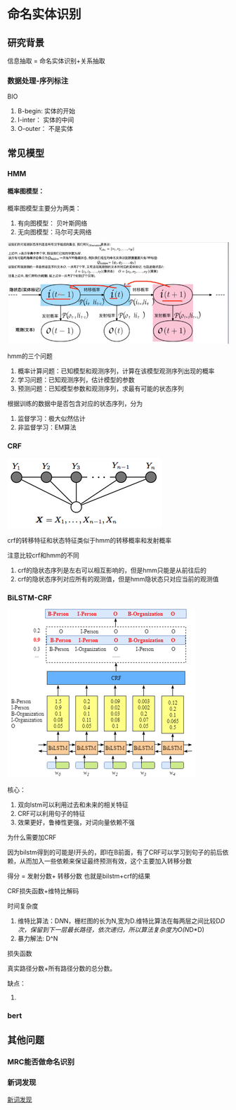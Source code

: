 # 命名实体识别

## 研究背景

信息抽取 = 命名实体识别+关系抽取

### 数据处理-序列标注

BIO

1. B-begin: 实体的开始
1. I-inter： 实体的中间
1. O-outer： 不是实体

## 常见模型

### HMM

#### 概率图模型：

概率图模型主要分为两类：

1. 有向图模型： 贝叶斯网络
1. 无向图模型：马尔可夫网络

![hmm](../img/hmm.png)

hmm的三个问题

1. 概率计算问题：已知模型和观测序列，计算在该模型观测序列出现的概率
1. 学习问题：已知观测序列，估计模型的参数
1. 预测问题：已知模型参数和观测序列，求最有可能的状态序列

根据训练的数据中是否包含对应的状态序列，分为

1. 监督学习：极大似然估计
1. 非监督学习：EM算法

### CRF

![crf](../img/crf.png)


crf的转移特征和状态特征类似于hmm的转移概率和发射概率

注意比较crf和hmm的不同

1. crf的隐状态序列是左右可以相互影响的，但是hmm只能是从前往后的
1. crf的隐状态序列对应所有的观测值，但是hmm隐状态只对应当前的观测值


### BiLSTM-CRF

![bilstm-crf](../img/bilstm-crf.png)

核心：

1. 双向lstm可以利用过去和未来的相关特征
1. CRF可以利用句子的特征
1. 效果更好，鲁棒性更强，对词向量依赖不强

为什么需要加CRF

因为bilstm得到的可能是I开头的，即I在B前面，有了CRF可以学习到句子的前后依赖，从而加入一些依赖来保证最终预测有效，这个主要加入转移分数

得分 = 发射分数+ 转移分数 也就是bilstm+crf的结果

CRF损失函数+维特比解码

时间复杂度

1. 维特比算法：D*N*N，栅栏图的长为N,宽为D.维特比算法在每两层之间比较D*D次，保留到下一层最长路径，依次递归，所以算法复杂度为O(N*D*D)
1. 暴力解法: D^N

损失函数

真实路径分数+所有路径分数的总分数。

缺点：

1.

### bert

## 其他问题

### MRC能否做命名识别


### 新词发现

[新词发现](https://mp.weixin.qq.com/s?src=11&timestamp=1615299304&ver=2936&signature=vfcnojK*8hBiwcthZ2DknGavTdkOR2L658iki1XtLU1IA4a67HG78A74DlV9Y7WyEnnL3H8RY0MC*VfJ5MRH0w5AiZHfiChLauQXe4LY7EodJJ6moswiF4vu9HtVueCN&new=1)

